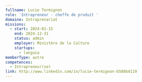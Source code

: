 ```yaml
---
fullname: Lucie Termignon
role: 'Intrapreneur - cheffe de produit '
domaine: Intraprenariat
missions:
  - start: 2024-01-15
    end: 2024-12-31
    status: admin
    employer: Ministère de la Culture
    startups:
      - languia
memberType: autre
competences:
  - Intrapreneur(se)
link: http://www.linkedin.com/in/lucie-termignon-b588b4119
---
```

